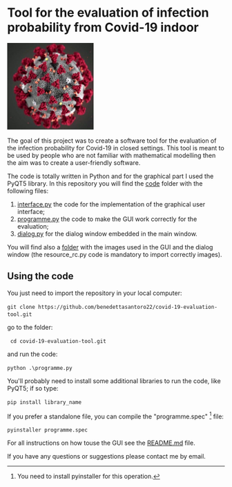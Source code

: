 
# Tool for the evaluation of infection probability from Covid-19 indoor

<img
  src="/code/IMMAGINI-GUI/corona-virus.jpg"
  alt="Alt text"
  title=""
  style="float right;width:200px;height:200px">


The goal of this project was to create a software tool
for the evaluation of the infection probability for Covid-19 in closed settings.
This tool is meant to be used by people who are not familiar with mathematical modelling then the aim
was to create a user-friendly software.

The code is totally written in Python and for the graphical part I used the PyQT5 library.
In this repository you will find the [code](code) folder with the following files:
1. [interface.py](code/interface.py) the code for the implementation of the graphical user interface;
2. [programme.py](code/programme.py) the code to make the GUI work correctly for the evaluation;
3. [dialog.py](code/dialog.py) for the dialog window embedded in the main window.

You will find also a [folder](code/IMMAGINI-GUI) with the images used in the GUI and the dialog window (the resource_rc.py code is mandatory to import correctly images).

## Using the code
You just need to import the repository in your local computer:

` git clone https://github.com/benedettasantoro22/covid-19-evaluation-tool.git `

go to the folder:

`  cd covid-19-evaluation-tool.git `

and run the code:

` python .\programme.py `

You'll probably need to install some additional libraries to run the code, like PyQT5; if so type:

` pip install library_name `

If you prefer a standalone file, you can compile the "programme.spec" [^1] file:

`pyinstaller programme.spec  `                                   

For all instructions on how touse the GUI see the [README.md](code/README.md) file.

If you have any questions or suggestions please contact me by email. 

[^1]: You need to install pyinstaller for this operation.


